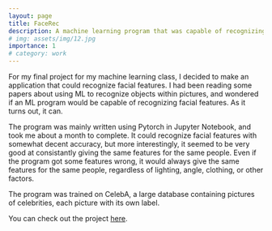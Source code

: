 ```yaml
---
layout: page
title: FaceRec
description: A machine learning program that was capable of recognizing facial features.
# img: assets/img/12.jpg
importance: 1
# category: work
---
```


For my final project for my machine learning class, I decided to make an application that could recognize facial features. I had been reading some papers about using ML to recognize objects within pictures, and wondered if an ML program would be capable of recognizing facial features. As it turns out, it can.

The program was mainly written using Pytorch in Jupyter Notebook, and took me about a month to complete. It could recognize facial features with somewhat decent accuracy, but more interestingly, it seemed to be very good at consistantly giving the same features for the same people. Even if the program got some features wrong, it would always give the same features for the same people, regardless of lighting, angle, clothing, or other factors.

The program was trained on CelebA, a large database containing pictures of celebrities, each picture with its own label.

You can check out the project <a href="https://github.com/Toasterdoodle/facerec">here</a>.